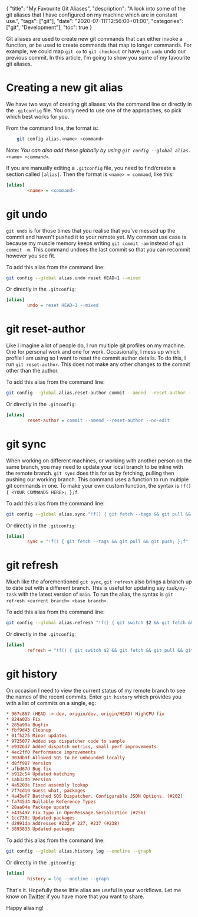 {
    "title": "My Favourite Git Aliases",
    "description": "A look into some of the git aliases that I have configured on my machine which are in constant use.",
    "tags": ["git"],
    "date": "2020-07-11T12:56:00+01:00",
    "categories": ["git", "Development"],
    "toc": true
}

Git aliases are used to create new git commands that can either invoke a function, or be used to create commands that map to longer commands. For example, we could map `git co` to `git checkout` or have `git undo` undo our previous commit. In this article, I'm going to show you some of my favourite git aliases.

<!--more-->

# Creating a new git alias

We have two ways of creating git aliases: via the command line or directly in the `.gitconfig` file. You only need to use one of the approaches, so pick which best works for you.

From the command line, the format is:

```bash
    git config alias.<name> <command>
```

Note: _You can also add these globally by using `git config --global alias.<name> <command>`._

If you are manually editing a `.gitconfig` file, you need to find/create a section called `[alias]`. Then the format is `<name> = command`, like this:

```ini
[alias]
        <name> = <command>
```

# git undo

`git undo` is for those times that you realise that you've messed up the commit and haven't pushed it to your remote yet. My common use case is because my muscle memory keeps writing `git commit -am` instead of `git commit -m`. This command undoes the last commit so that you can recommit however you see fit.

To add this alias from the command line:

```bash
git config --global alias.undo reset HEAD~1 --mixed
```

Or directly in the `.gitconfig`:

```ini
[alias]
        undo = reset HEAD~1 --mixed
```

# git reset-author

Like I imagine a lot of people do, I run multiple git profiles on my machine. One for personal work and one for work. Occasionally, I mess up which profile I am using so I want to reset the commit author details. To do this, I run `git reset-author`. This does not make any other changes to the commit other than the author.

To add this alias from the command line:

```bash
git config --global alias.reset-author commit --amend --reset-author --no-edit
```

Or directly in the `.gitconfig`:

```ini
[alias]
        reset-author = commit --amend --reset-author --no-edit
```

# git sync

When working on different machines, or working with another person on the same branch, you may need to update your local branch to be inline with the remote branch. `git sync` does this for us by fetching, pulling then pushing our working branch. This command uses a function to run multiple git commands in one. To make your own custom function, the syntax is `!f() { <YOUR COMMANDS HERE>; };f`.

To add this alias from the command line:

```bash
git config --global alias.sync "!f() { git fetch --tags && git pull && git push; };f"
```

Or directly in the `.gitconfig`:

```ini
[alias]
        sync = "!f() { git fetch --tags && git pull && git push; };f"
```

# git refresh

Much like the aforementioned `git sync`, `git refresh` also brings a branch up to date but with a different branch. This is useful for updating say `task/my-task` with the latest version of `main`. To run the alias, the syntax is `git refresh <current branch> <base branch>`.

To add this alias from the command line:

```bash
git config --global alias.refresh "!f() { git switch $2 && git fetch && git pull && git switch $1 && git merge $2; };f"
```

Or directly in the `.gitconfig`:

```ini
[alias]
        refresh = "!f() { git switch $2 && git fetch && git pull && git switch $1 && git merge $2; };f"
```

# git history

On occasion I need to view the current status of my remote branch to see the names of the recent commits. Enter `git history` which provides you with a list of commits on a single, eg:

```ini
* 967c867 (HEAD -> dev, origin/dev, origin/HEAD) HighCPU fix
* 824a02b Fix
* 285a98a Bugfix
* fbf9d43 Cleanup
* 01f5275 Minor updates
* 9725077 Added sqs dispatcher code to sample
* e9326d7 Added dispatch metrics, small perf improvements
* 4ec2ff0 Performance improvements
* 903db9f Allowed SQS to be unbounded locally
* d8ff987 Version
* afbd67d Bug fix
* b912c54 Updated batching
* 1ab32db Version
* 4a5203e Fixed assembly lookup
* 7f7cd19 Guess what, packages
* 4a43ef7 Batched SQS Dispatcher. Configurable JSON Options. (#202)
* fa745d4 Nullable Reference Types
* 28aa04a Package update
* e435497 Fix typo in OpenMessage.Serializtion (#256)
* 1cc730c Updated packages
* d2991da Addresses #232,# 227, #237 (#238)
* 3893833 Updated packages
```

To add this alias from the command line:

```bash
git config --global alias.history log --oneline --graph
```

Or directly in the `.gitconfig`:

```ini
[alias]
        history = log --oneline --graph
```

That's it. Hopefully these little alias are useful in your workflows. Let me know on [Twitter](https://twitter.com/im5tu) if you have more that you want to share.

Happy aliasing!
